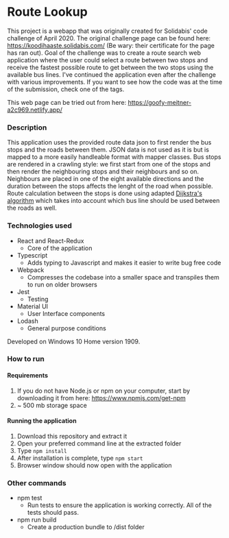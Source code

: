 # Route Lookup

This project is a webapp that was originally created for Solidabis' code challenge of April 2020. The original challenge page can be found here: https://koodihaaste.solidabis.com/ (Be wary: their certificate for the page has ran out). Goal of the challenge was to create a route search web application where the user could select a route between two stops and receive the fastest possible route to get between the two stops using the available bus lines. I've continued the application even after the challenge with various improvements. If you want to see how the code was at the time of the submission, check one of the tags.

This web page can be tried out from here: https://goofy-meitner-a2c969.netlify.app/

### Description

This application uses the provided route data json to first render the bus stops and the roads between them. JSON data is not used as it is but is mapped to a more easily handleable format with mapper classes. Bus stops are rendered in a crawling style: we first start from one of the stops and then render the neighbouring stops and their neighbours and so on. Neighbours are placed in one of the eight available directions and the duration between the stops affects the lenght of the road when possible. Route calculation between the stops is done using adapted [Dijkstra's algorithm](https://en.wikipedia.org/wiki/Dijkstra%27s_algorithm) which takes into account which bus line should be used between the roads as well.

### Technologies used

- React and React-Redux
  - Core of the application
- Typescript
  - Adds typing to Javascript and makes it easier to write bug free code
- Webpack
  - Compresses the codebase into a smaller space and transpiles them to run on older browsers
- Jest
  - Testing
- Material UI
  - User Interface components
- Lodash
  - General purpose conditions

Developed on Windows 10 Home version 1909.

### How to run

#### Requirements

1. If you do not have Node.js or npm on your computer, start by downloading it from here: https://www.npmjs.com/get-npm
2. ~ 500 mb storage space

#### Running the application

1. Download this repository and extract it
2. Open your preferred command line at the extracted folder
3. Type `npm install`
4. After installation is complete, type `npm start`
5. Browser window should now open with the application

### Other commands

- npm test
  - Run tests to ensure the application is working correctly. All of the tests should pass.
- npm run build
  - Create a production bundle to /dist folder
